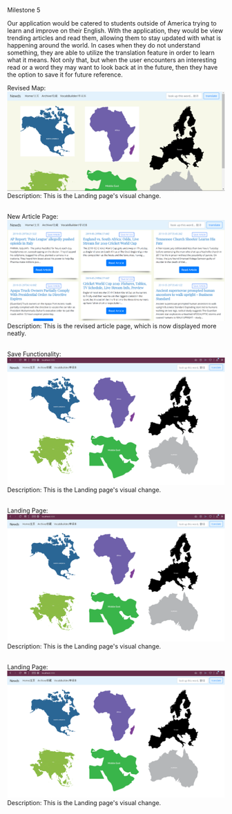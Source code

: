 Milestone 5

Our application would be catered to students outside of America trying to learn and improve on their English. With the application, they would be view trending articles and read them, allowing them to stay updated with what is happening around the world. In cases when they do not understand something, they are able to utilize the translation feature in order to learn what it means. Not only that, but when the user encounters an interesting read or a word they may want to look back at in the future, then they have the option to save it for future reference.

Revised Map:<br />
![Alt text](./map.png)<br />
Description: This is the Landing page's visual change.
<br /><br />

New Article Page:<br />
![Alt text](./new_Article.png)<br />
Description: This is the revised article page, which is now displayed more neatly.
<br /><br />

Save Functionality:<br />
![Alt text](./Landing_Page.PNG)<br />
Description: This is the Landing page's visual change.
<br /><br />

Landing Page:<br />
![Alt text](./Landing_Page.PNG)<br />
Description: This is the Landing page's visual change.
<br /><br />

Landing Page:<br />
![Alt text](./Landing_Page.PNG)<br />
Description: This is the Landing page's visual change.
<br /><br />
